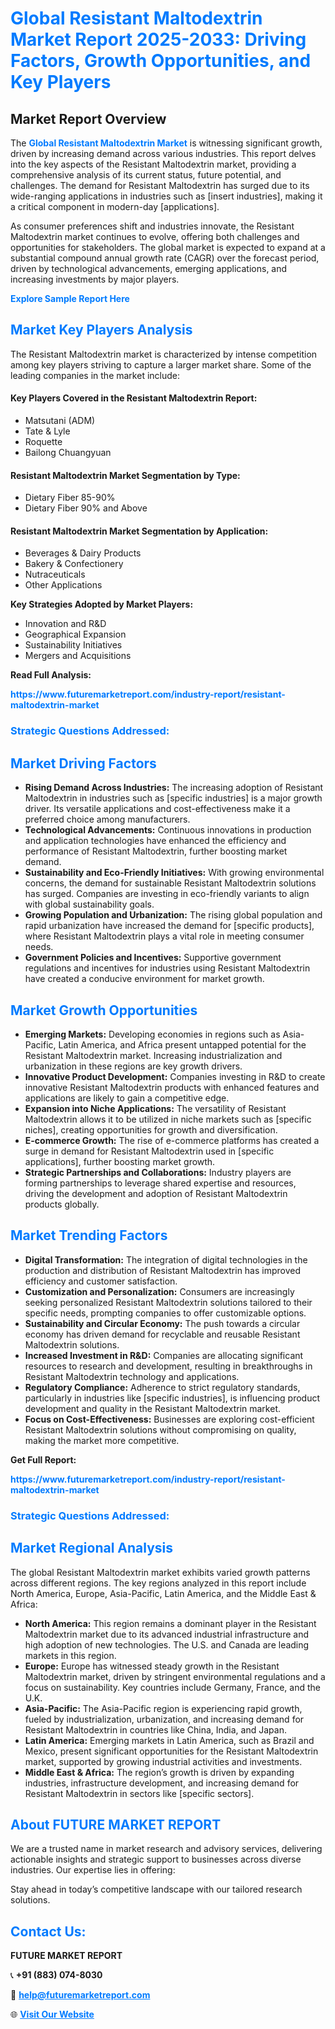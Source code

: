 <h1 style="color: #007BFF;">Global Resistant Maltodextrin Market Report 2025-2033: Driving Factors, Growth Opportunities, and Key Players</h1>

<section id="overview">
<h2>Market Report Overview</h2>
<p>The <a href="https://www.futuremarketreport.com/industry-report/resistant-maltodextrin-market" style="color: #007BFF; text-decoration: none;"><strong>Global Resistant Maltodextrin Market</strong></a> is witnessing significant growth, driven by increasing demand across various industries. This report delves into the key aspects of the Resistant Maltodextrin market, providing a comprehensive analysis of its current status, future potential, and challenges. The demand for Resistant Maltodextrin has surged due to its wide-ranging applications in industries such as [insert industries], making it a critical component in modern-day [applications].</p>
<p>As consumer preferences shift and industries innovate, the Resistant Maltodextrin market continues to evolve, offering both challenges and opportunities for stakeholders. The global market is expected to expand at a substantial compound annual growth rate (CAGR) over the forecast period, driven by technological advancements, emerging applications, and increasing investments by major players.</p>
</section>

<section id="overview">
<p><a href="https://www.futuremarketreport.com/request-sample/reportId=50312" style="color: #007BFF; text-decoration: none;"><strong>Explore Sample Report Here</strong></a></p>
</section>

<section id="key-players">
<h2 style="color: #007BFF;">Market Key Players Analysis</h2>
<p>The Resistant Maltodextrin market is characterized by intense competition among key players striving to capture a larger market share. Some of the leading companies in the market include:</p>
<h4>Key Players Covered in the Resistant Maltodextrin Report:</h4>
<ul><li>Matsutani (ADM)</li><li>Tate &amp; Lyle</li><li>Roquette</li><li>Bailong Chuangyuan</li></ul>
<h4>Resistant Maltodextrin Market Segmentation by Type:</h4>
<ul><li>Dietary Fiber 85-90%</li><li>Dietary Fiber 90% and Above</li></ul>

<h4>Resistant Maltodextrin Market Segmentation by Application:</h4>
<ul><li>Beverages &amp; Dairy Products</li><li>Bakery &amp; Confectionery</li><li>Nutraceuticals</li><li>Other Applications</li></ul>
<p><strong>Key Strategies Adopted by Market Players:</strong></p>
<ul>
<li>Innovation and R&D</li>
<li>Geographical Expansion</li>
<li>Sustainability Initiatives</li>
<li>Mergers and Acquisitions</li>
</ul>
</section>

<section>
<p><strong>Read Full Analysis: </strong></p><a href="https://www.futuremarketreport.com/industry-report/resistant-maltodextrin-market" style="color: #007BFF; text-decoration: none;"><strong>https://www.futuremarketreport.com/industry-report/resistant-maltodextrin-market</strong></a>
<h3 style="color: #007BFF;">Strategic Questions Addressed:</h3>
</section>

<section id="driving-factors">
<h2 style="color: #007BFF;">Market Driving Factors</h2>
<ul>
<li><strong>Rising Demand Across Industries:</strong> The increasing adoption of Resistant Maltodextrin in industries such as [specific industries] is a major growth driver. Its versatile applications and cost-effectiveness make it a preferred choice among manufacturers.</li>
<li><strong>Technological Advancements:</strong> Continuous innovations in production and application technologies have enhanced the efficiency and performance of Resistant Maltodextrin, further boosting market demand.</li>
<li><strong>Sustainability and Eco-Friendly Initiatives:</strong> With growing environmental concerns, the demand for sustainable Resistant Maltodextrin solutions has surged. Companies are investing in eco-friendly variants to align with global sustainability goals.</li>
<li><strong>Growing Population and Urbanization:</strong> The rising global population and rapid urbanization have increased the demand for [specific products], where Resistant Maltodextrin plays a vital role in meeting consumer needs.</li>
<li><strong>Government Policies and Incentives:</strong> Supportive government regulations and incentives for industries using Resistant Maltodextrin have created a conducive environment for market growth.</li>
</ul>
</section>

<section id="growth-opportunities">
<h2 style="color: #007BFF;">Market Growth Opportunities</h2>
<ul>
<li><strong>Emerging Markets:</strong> Developing economies in regions such as Asia-Pacific, Latin America, and Africa present untapped potential for the Resistant Maltodextrin market. Increasing industrialization and urbanization in these regions are key growth drivers.</li>
<li><strong>Innovative Product Development:</strong> Companies investing in R&D to create innovative Resistant Maltodextrin products with enhanced features and applications are likely to gain a competitive edge.</li>
<li><strong>Expansion into Niche Applications:</strong> The versatility of Resistant Maltodextrin allows it to be utilized in niche markets such as [specific niches], creating opportunities for growth and diversification.</li>
<li><strong>E-commerce Growth:</strong> The rise of e-commerce platforms has created a surge in demand for Resistant Maltodextrin used in [specific applications], further boosting market growth.</li>
<li><strong>Strategic Partnerships and Collaborations:</strong> Industry players are forming partnerships to leverage shared expertise and resources, driving the development and adoption of Resistant Maltodextrin products globally.</li>
</ul>
</section>

<section id="trending-factors">
<h2 style="color: #007BFF;">Market Trending Factors</h2>
<ul>
<li><strong>Digital Transformation:</strong> The integration of digital technologies in the production and distribution of Resistant Maltodextrin has improved efficiency and customer satisfaction.</li>
<li><strong>Customization and Personalization:</strong> Consumers are increasingly seeking personalized Resistant Maltodextrin solutions tailored to their specific needs, prompting companies to offer customizable options.</li>
<li><strong>Sustainability and Circular Economy:</strong> The push towards a circular economy has driven demand for recyclable and reusable Resistant Maltodextrin solutions.</li>
<li><strong>Increased Investment in R&D:</strong> Companies are allocating significant resources to research and development, resulting in breakthroughs in Resistant Maltodextrin technology and applications.</li>
<li><strong>Regulatory Compliance:</strong> Adherence to strict regulatory standards, particularly in industries like [specific industries], is influencing product development and quality in the Resistant Maltodextrin market.</li>
<li><strong>Focus on Cost-Effectiveness:</strong> Businesses are exploring cost-efficient Resistant Maltodextrin solutions without compromising on quality, making the market more competitive.</li>
</ul>
</section>

<section>
<p><strong>Get Full Report: </strong></p><a href="https://www.futuremarketreport.com/industry-report/resistant-maltodextrin-market" style="color: #007BFF; text-decoration: none;"><strong>https://www.futuremarketreport.com/industry-report/resistant-maltodextrin-market</strong></a>
<h3 style="color: #007BFF;">Strategic Questions Addressed:</h3>
</section>


<section id="regional-analysis">
<h2 style="color: #007BFF;">Market Regional Analysis</h2>
<p>The global Resistant Maltodextrin market exhibits varied growth patterns across different regions. The key regions analyzed in this report include North America, Europe, Asia-Pacific, Latin America, and the Middle East & Africa:</p>
<ul>
<li><strong>North America:</strong> This region remains a dominant player in the Resistant Maltodextrin market due to its advanced industrial infrastructure and high adoption of new technologies. The U.S. and Canada are leading markets in this region.</li>
<li><strong>Europe:</strong> Europe has witnessed steady growth in the Resistant Maltodextrin market, driven by stringent environmental regulations and a focus on sustainability. Key countries include Germany, France, and the U.K.</li>
<li><strong>Asia-Pacific:</strong> The Asia-Pacific region is experiencing rapid growth, fueled by industrialization, urbanization, and increasing demand for Resistant Maltodextrin in countries like China, India, and Japan.</li>
<li><strong>Latin America:</strong> Emerging markets in Latin America, such as Brazil and Mexico, present significant opportunities for the Resistant Maltodextrin market, supported by growing industrial activities and investments.</li>
<li><strong>Middle East & Africa:</strong> The region’s growth is driven by expanding industries, infrastructure development, and increasing demand for Resistant Maltodextrin in sectors like [specific sectors].</li>
</ul>
</section>

<footer>
<h2 style="color: #007BFF;">About FUTURE MARKET REPORT</h2>
<p>We are a trusted name in market research and advisory services, delivering actionable insights and strategic support to businesses across diverse industries. Our expertise lies in offering:</p>

<p>Stay ahead in today’s competitive landscape with our tailored research solutions.</p>

<h2 style="color: #007BFF;">Contact Us:</h2>
<p><strong>FUTURE MARKET REPORT</strong></p>
<p>📞 <strong>+91 (883) 074-8030</strong></p>
<p>📧 <strong><a href="mailto:help@futuremarketreport.com" style="color: #007BFF;">help@futuremarketreport.com</a></strong></p>
<p>🌐 <strong><a href="https://www.futuremarketreport.com/" style="color: #007BFF;">Visit Our Website</a></strong></p>
</footer>
